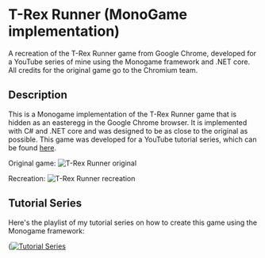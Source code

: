 # T-Rex Runner (MonoGame implementation)
A recreation of the T-Rex Runner game from Google Chrome, developed for a YouTube series of mine using the Monogame framework and .NET core. All credits for the original game go to the Chromium team.

## Description
This is a Monogame implementation of the T-Rex Runner game that is hidden as an easteregg in the Google Chrome browser. It is implemented with C# and .NET core and was designed to be as close to the original as possible. This game was developed for a YouTube tutorial series, which can be found [here](https://www.youtube.com/playlist?list=PLG2i_rSSIXXoFdh3WCDtGumklyIXt4KiY).

Original game:
![T-Rex Runner original](https://imgur.com/JWYfCy4)

Recreation:
![T-Rex Runner recreation](https://imgur.com/xaDLb0P)

## Tutorial Series

Here's the playlist of my tutorial series on how to create this game using the Monogame framework:

([![Tutorial Series](https://i.ytimg.com/vi/DJCQVJ83J1U/hqdefault.jpg?sqp=-oaymwEXCNACELwBSFryq4qpAwkIARUAAIhCGAE=&rs=AOn4CLDBWqVd9wistTsGcd86-wLo_o-oNA)](https://www.youtube.com/playlist?list=PLG2i_rSSIXXoFdh3WCDtGumklyIXt4KiY)
